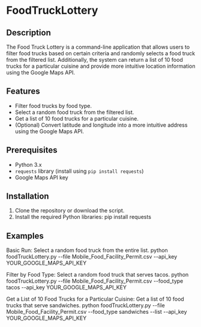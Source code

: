 # FoodTruckLottery

## Description

The Food Truck Lottery is a command-line application that allows users to filter food trucks based on certain criteria and randomly selects a food truck from the filtered list. Additionally, the system can return a list of 10 food trucks for a particular cuisine and provide more intuitive location information using the Google Maps API.

## Features

- Filter food trucks by food type.
- Select a random food truck from the filtered list.
- Get a list of 10 food trucks for a particular cuisine.
- (Optional) Convert latitude and longitude into a more intuitive address using the Google Maps API.

## Prerequisites

- Python 3.x
- `requests` library (install using `pip install requests`)
- Google Maps API key

## Installation

1. Clone the repository or download the script.
2. Install the required Python libraries:
   pip install requests

## Examples
Basic Run: Select a random food truck from the entire list.
python foodTruckLottery.py --file Mobile_Food_Facility_Permit.csv --api_key YOUR_GOOGLE_MAPS_API_KEY

Filter by Food Type: Select a random food truck that serves tacos.
python foodTruckLottery.py --file Mobile_Food_Facility_Permit.csv --food_type tacos --api_key YOUR_GOOGLE_MAPS_API_KEY

Get a List of 10 Food Trucks for a Particular Cuisine: Get a list of 10 food trucks that serve sandwiches.
python foodTruckLottery.py --file Mobile_Food_Facility_Permit.csv --food_type sandwiches --list --api_key YOUR_GOOGLE_MAPS_API_KEY
